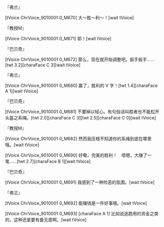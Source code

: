 『弗兰』

[tVoice ChrVoice_9010001 0_M670]
大～胜～利～！[wait tVoice]

『教授M』

[tVoice ChrVoice_9010001 0_M671]
耶！[wait tVoice]

『巴贝奇』

[tVoice ChrVoice_9010001 0_M672]
那么，现在就开始调整吧。扳手扳手……[twt 3.2][charaFace C 3][wait tVoice]

『弗兰』

[tVoice ChrVoice_9010001 0_M680]
赢了，胜利的 V 字！[twt 1.4][charaFace A 1][wait tVoice]

『巴贝奇』

[tVoice ChrVoice_9010001 0_M681]
不要掉以轻心。有句俗话叫胜者也不能松开头盔之系绳。[twt 2.0][charaFace C 3][twt 2.5][charaFace C 0][wait tVoice]

『教授M』

[tVoice ChrVoice_9010001 0_M682]
然而我压根不知道你的系绳到底在哪里哦。[wait tVoice]

[tVoice ChrVoice_9010001 0_M690]
好嘞，完美的胜利！　唔嗯，大赚了一笔……[twt 2.7][charaFace B 1][wait tVoice]

『巴贝奇』

[tVoice ChrVoice_9010001 0_M691]
我感到了一种险恶的氛围。[wait tVoice]

『弗兰』

[tVoice ChrVoice_9010001 0_M692]
能赚钱是一件好事哦。[wait tVoice]

[tVoice ChrVoice_9010001 0_M693]
[charaFace A 1]
比如说逃跑用的资金之类的，这种还是要有备无患啊。[wait tVoice]

